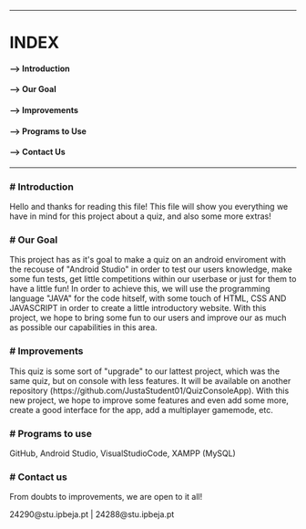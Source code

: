 -------------------------------------------------------------------------------------------------------------------------------------------------------------------------
<h1>INDEX</h1>

<h4>--> Introduction</h4>

<h4>--> Our Goal</h4>

<h4>--> Improvements</h4>

<h4>--> Programs to Use</h4>

<h4>--> Contact Us</h4>

-----------------------------------------------------------------------------------------------------------------------------------------------------------------------



<h3># Introduction</h3>

<p>Hello and thanks for reading this file! This file will show you everything we have in mind for this project about a quiz, and also some more extras!</p>

<h3># Our Goal</h3>

<p>This project has as it's goal to make a quiz on an android enviroment with the recouse of "Android Studio" in order to test our users knowledge, make some fun tests, get little competitions within our userbase or just for them to have a little fun! In order to achieve this, we will use the programming language "JAVA" for the code hitself, with some touch of HTML, CSS AND JAVASCRIPT in order to create a little introductory website. With this project, we hope to bring some fun to our users and improve our as much as possible our capabilities in this area. </p>

<h3># Improvements</h3>

<p>This quiz is some sort of "upgrade" to our lattest project, which was the same quiz, but on console with less features. It will be available on another repository (https://github.com/JustaStudent01/QuizConsoleApp). With this new project, we hope to improve some features and even add some more, create a good interface for the app, add a multiplayer gamemode, etc.</p>

<h3># Programs to use</h3>

<p>GitHub, Android Studio, VisualStudioCode, XAMPP (MySQL)</p>

<h3># Contact us</h3>

<p>From doubts to improvements, we are open to it all!</p>

<p>24290@stu.ipbeja.pt | 
24288@stu.ipbeja.pt</p>
